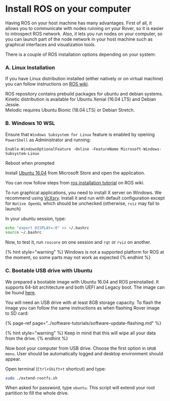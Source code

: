 # Install ROS on your computer

Having ROS on your host machine has many advantages. First of all, it allows you to communicate with nodes running on your Rover, so it is easier to introspect ROS network. Also, it lets you run nodes on your computer, so you can launch part of the node network in your host machine such as graphical interfaces and visualization tools.

There is a couple of ROS installation options depending on your system:

### A. Linux Installation

If you have Linux distribution installed \(either natively or on virtual machine\) you can follow instructions on [ROS wiki](http://wiki.ros.org/ROS/Installation).

ROS repository contains prebuild packages for ubuntu and debian systems.  
Kinetic distribution is available for Ubuntu Xenial \(16.04 LTS\) and Debian Jessie.  
Melodic requires Ubuntu Bionic \(18.04 LTS\) or Debian Stretch.

### B. Windows 10 WSL

Ensure that `Windows Subsystem for Linux` feature is enabled by opening `PowerShell` as Administrator and running: 

```
Enable-WindowsOptionalFeature -Online -FeatureName Microsoft-Windows-Subsystem-Linux
```

Reboot when prompted

Install [Ubuntu 16.04](https://www.microsoft.com/pl-pl/p/ubuntu-1604-lts/9pjn388hp8c9) from Microsoft Store and open the application.

You can now follow steps from [ros installation tutorial](http://wiki.ros.org/kinetic/Installation/Ubuntu) on ROS wiki.

To run graphical applications, you need to install X server on Windows. We recommend using [VcXsrv](https://sourceforge.net/projects/vcxsrv/). Install it and run with default configuration except for `Native OpenGL` which should be unchecked \(otherwise, `rviz` may fail to launch\)

In your ubuntu session, type:

```bash
echo "export DISPLAY=:0" >> ~/.bashrc
source ~/.bashrc
```

Now, to test it, run `roscore` on one session and `rqt` or `rviz` on another.

{% hint style="warning" %}
Windows is not a supported platform for ROS at the moment, so some parts may not work as expected
{% endhint %}

### C. Bootable USB drive with Ubuntu

We prepared a bootable image with Ubuntu 16.04 and ROS preinstalled. It supports 64-bit architecture and both UEFI and Legacy boot. The image can be found [here](https://drive.google.com/open?id=1g46OwVfrr1-Mx9JrBzcAPIxFRX3P_0dE).

You will need an USB drive with at least 8GB storage capacity. To flash the image you can follow the same instructions as when flashing Rover image to SD card:

{% page-ref page="../software-tutorials/software-update-flashing.md" %}

{% hint style="warning" %}
Keep in mind that this will wipe all your data from the drive.
{% endhint %}

Now boot your computer from USB drive. Choose the first option in `GRUB menu`. User should be automatically logged and desktop environment should appear.

Open terminal \(`Ctrl+Shift+t` shortcut\) and type:

```bash
sudo ./extend-rootfs.sh
```

When asked for password, type `ubuntu`. This script will extend your root partition to fill the whole drive.

